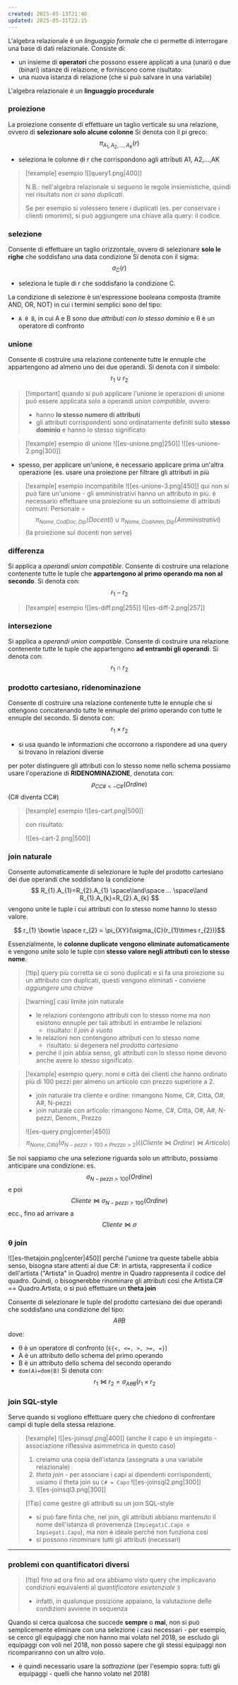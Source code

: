```yaml
---
created: 2025-05-13T21:40
updated: 2025-05-31T22:15
---
```

L'algebra relazionale è un *linguaggio formale* che ci permette di interrogare una base di dati relazionale. Consiste di:
- un insieme di **operatori** che possono essere applicati a una (unari) o due (binari) istanze di relazione, e forniscono come risultato:
- una nuova istanza di relazione (che si può salvare in una variabile)

L'algebra relazionale è un **linguaggio procedurale**

### proiezione
La proiezione consente di effettuare un taglio verticale su una relazione, ovvero di **selezionare solo alcune colonne**
Si denota con il pi greco:
$$\pi_{A_1, A_2, \ldots, A_K}(r)$$
- seleziona le colonne di r che corrispondono agli attributi A1, A2,...,AK

> [!example] esempio
> ![[query1.png|400]]
>  
>  N.B.: nell'algebra relazionale si seguono le regole insiemistiche, quindi nel risultato *non ci sono duplicati*.
>   
>  Se per esempio si volessero tenere i duplicati (es. per conservare i clienti omonimi), si può aggiungere una chiave alla query: il codice.

### selezione
Consente di effettuare un taglio orizzontale, ovvero di selezionare **solo le righe** che soddisfano una data condizione
Si denota con il sigma:
$$\sigma_{C}(r)$$
- seleziona le tuple di r che soddisfano la condizione C.

La condizione di selezione è un'espressione booleana composta (tramite AND, OR, NOT) in cui i termini semplici sono del tipo:
- `A θ B`, in cui A e B sono due *attributi con lo stesso dominio* e θ è un operatore di confronto

### unione
Consente di costruire una relazione contenente tutte le ennuple che appartengono ad almeno uno dei due operandi.
Si denota con il simbolo:
$$ r_{1} \cup r_{2} $$

>[!important] quando si può applicare l'unione
>le operazioni di unione può essere applicata solo a operandi *union compatible*, ovvero:
>- hanno **lo stesso numero di attributi**
>- gli attributi corrispondenti sono ordinatamente definiti sullo **stesso dominio** e hanno lo stesso significato

>[!example] esempio di unione
> ![[es-unione.png|250]] ![[es-unione-2.png|300]]

- spesso, per applicare un'unione, è necessario applicare prima un'altra operazione (es. usare una proiezione per filtrare gli attributi in più

>[!example] esempio incompatibile
>![[es-unione-3.png|450]] 
>qui non si può fare un'unione - gli amministrativi hanno un attributo in più.
>è necessario effettuare una proiezione su un sottoinsieme di attributi comuni:
>Personale =
>$$ \pi_{Nome, CodDoc, Dip} (Docenti) \cup \pi_{Nome, CodAmm, Dip} (Amministrativi) $$
>(la proiezione sui docenti non serve)

### differenza
Si applica a *operandi union compatible*. Consente di costruire una relazione contenente tutte le tuple che **appartengono al primo operando ma non al secondo**.
Si denota con:
$$ r_{1} - r_{2} $$

>[!example] esempio
>![[es-diff.png|255]] ![[es-diff-2.png|257]]

### intersezione
Si applica a *operandi union compatible*. Consente di costruire una relazione contenente tutte le tuple che appartengono **ad entrambi gli operandi**.
Si denota con:
$$ r_{1} \cap r_{2}$$

### prodotto cartesiano, ridenominazione
Consente di costruire una relazione contenente tutte le ennuple che si ottengono concatenando tutte le ennuple del primo operando con tutte le ennuple del secondo.
Si denota con:
$$ r_{1} \times r_{2} $$
- si usa quando le informazioni che occorrono a rispondere ad una query si trovano in relazioni diverse

per poter distinguere gli attributi con lo stesso nome nello schema possiamo usare l'operazione di **RIDENOMINAZIONE**, denotata con: 
$$ \rho_{CC\#<-C\#}(Ordine) $$
(C# diventa CC#)

>[!example] esempio
>![[es-cart.png|500]]
>
>con risultato: 
> 
>![[es-cart-2.png|500]]
>

### join naturale
Consente automaticamente di selezionare le tuple del prodotto cartesiano dei due operandi che soddisfano la condizione
$$ R_{1}.A_{1}=R_{2}.A_{1} \space\land\space ... \space\land R_{1}.A_{k}=R_{2}.A_{k} $$
vengono unite le tuple i cui attributi con lo stesso nome hanno lo stesso valore.

$$ r_{1} \bowtie \space r_{2} = \pi_{XY}(\sigma_{C}(r_{1}\times r_{2}))$$

Essenzialmente, le **colonne duplicate vengono eliminate automaticamente** e vengono unite solo le tuple con **stesso valore negli attributi con lo stesso nome**.

>[!tip] query più corretta
se ci sono duplicati e si fa una proiezione su un attributo con duplicati, questi vengono eliminati - conviene *aggiungere una chiave*

>[!warning] casi limite join naturale
>- le relazioni contengono attributi con lo stesso nome ma non esistono ennuple per tali attributi in entrambe le relazioni
>	- risultato: il *join è vuoto*
>- le relazioni non contengono attributi con lo stesso nome
>	- risultato: si degenera nel *prodotto cartesiano*
> - perché il join abbia senso, gli attributi con lo stesso nome devono anche avere lo stesso significato.

> [!example] esempio
> query: nomi e città dei clienti che hanno ordinato più di 100 pezzi per almeno un articolo con prezzo superiore a 2.
> - join naturale tra cliente e ordine: rimangono Nome, C#, Città, O#, A#, N-pezzi
> - join naturale con articolo: rimangono Nome, C#, Città, O#, A#, N-pezzi, Denom., Prezzo
> 
> ![[es-query.png|center|450]]
> $$ \pi_{Nome, Città}(\sigma_{N-pezzi>100 \land Prezzo>2})((Cliente\bowtie Ordine)\bowtie Articolo) $$
> 
Se noi sappiamo che una selezione riguarda solo un attributo, possiamo anticipare una condizione:
es.  $$ \sigma_{N-pezzi>100}(Ordine)$$
e poi $$Cliente\bowtie \sigma_{N-pezzi>100}(Ordine)$$
ecc., fino ad arrivare a
$$ Cliente \bowtie \sigma$$

### θ join
![[es-thetajoin.png|center|450]]
perché l'unione tra queste tabelle abbia senso, bisogna stare attenti ai due C#: in artista, rappresenta il codice dell'artista ("Artista" in Quadro) mentre in Quadro rappresenta il codice del quadro.
Quindi, o bisognerebbe rinominare gli attributi così che Artista.C# == Quadro.Artista, o si può effettuare un **theta join**

Consente di selezionare le tuple del prodotto cartesiano dei due operandi che soddisfano una condizione del tipo:
$$A \theta B$$

dove:
- θ è un operatore di confronto (`∈{<, <=, >, >=, =}`)
- A è un attributo dello schema del primo operando
- B è un attributo dello schema del secondo operando
- `dom(A)=dom(B)`
Si denota con:
$$r_{1}\bowtie r_{2} = \sigma_{A\theta B}(r_{1}\times r_{2}$$

### join SQL-style
Serve quando si vogliono effettuare query che chiedono di confrontare campi di tuple della stessa relazione.
>[!example]
>![[es-joinsql.png|400]]
>(anche il capo è un impiegato - associazione riflessiva asimmetrica in questo caso)
> 1) creiamo una copia dell'istanza (assegnata a una variabile relazionale)
> 2) *theta join* - per associare i capi ai dipendenti corrispondenti, usiamo il theta join su `C# = Capo`
> 	![[es-joinsql2.png|300]]
> 3) ![[es-joinsql3.png|300]]

>[!Tip] come gestire gli attributi su un join SQL-style
>- si può fare finta che, nel join, gli attributi abbiano mantenuto il nome dell'istanza di provenienza (`ImpiegatiC.Capo e Impiegati.Capo`), ma non è ideale perché non funziona così
>- si possono rinominare tutti gli attributi (necessari) 

---
### problemi con quantificatori diversi
>[!tip] fino ad ora
>fino ad ora abbiamo visto query che implicavano condizioni equivalenti al *quantificatore esietenziale* `∃`
>- infatti, in qualunque posizione appaiano, la valutazione delle condizioni avviene in sequenza

Quando si cerca qualcosa che succede **sempre** o **mai**, non si può semplicemente eliminare con una selezione i casi necessari - per esempio, se cerco gli equipaggi che non hanno mai volato nel 2018, se escludo gli equipaggi con voli nel 2018, non posso sapere che gli stessi equipaggi non ricompariranno con un altro volo.

- è quindi necessario usare la *sottrazione* (per l'esempio sopra: tutti gli equipaggi - quelli che hanno volato nel 2018)

